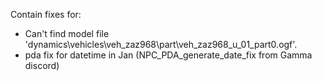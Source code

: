 Contain fixes for:
 - Can't find model file 'dynamics\vehicles\veh_zaz968\part\veh_zaz968_u_01_part0.ogf'.
 - pda fix for datetime in Jan (NPC_PDA_generate_date_fix from Gamma discord)
